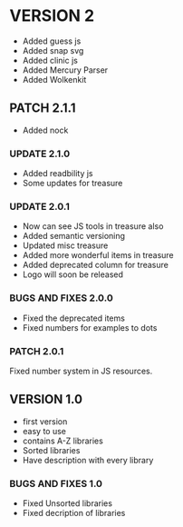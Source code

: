 # VERSION 2

* Added guess js
* Added snap svg
* Added clinic js
* Added Mercury Parser
* Added Wolkenkit

## PATCH 2.1.1

* Added nock

### UPDATE 2.1.0

* Added readbility js
* Some updates for treasure

### UPDATE 2.0.1

* Now can see JS tools in treasure also
* Added semantic versioning
* Updated misc treasure
* Added more wonderful items in treasure
* Added deprecated column for treasure
* Logo will soon be released

### BUGS AND FIXES 2.0.0

* Fixed the deprecated items
* Fixed numbers for examples to dots

### PATCH 2.0.1

Fixed number system in JS resources.

## VERSION 1.0

* first version
* easy to use
* contains A-Z libraries
* Sorted libraries
* Have description with every library

### BUGS AND FIXES 1.0

* Fixed Unsorted libraries
* Fixed decription of libraries